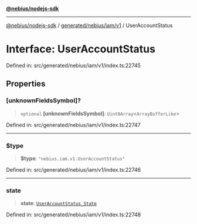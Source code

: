 [**@nebius/nodejs-sdk**](../../../../../README.md)

---

[@nebius/nodejs-sdk](../../../../../README.md) / [generated/nebius/iam/v1](../README.md) / UserAccountStatus

# Interface: UserAccountStatus

Defined in: src/generated/nebius/iam/v1/index.ts:22745

## Properties

### \[unknownFieldsSymbol\]?

> `optional` **\[unknownFieldsSymbol\]**: `Uint8Array`\<`ArrayBufferLike`\>

Defined in: src/generated/nebius/iam/v1/index.ts:22747

---

### $type

> **$type**: `"nebius.iam.v1.UserAccountStatus"`

Defined in: src/generated/nebius/iam/v1/index.ts:22746

---

### state

> **state**: [`UserAccountStatus_State`](../type-aliases/UserAccountStatus_State.md)

Defined in: src/generated/nebius/iam/v1/index.ts:22748
